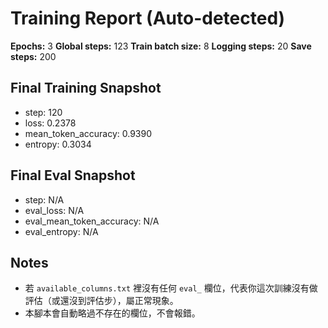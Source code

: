 # Training Report (Auto-detected)

**Epochs:** 3
**Global steps:** 123
**Train batch size:** 8
**Logging steps:** 20
**Save steps:** 200

## Final Training Snapshot
- step: 120
- loss: 0.2378
- mean_token_accuracy: 0.9390
- entropy: 0.3034

## Final Eval Snapshot
- step: N/A
- eval_loss: N/A
- eval_mean_token_accuracy: N/A
- eval_entropy: N/A

## Notes
- 若 `available_columns.txt` 裡沒有任何 `eval_` 欄位，代表你這次訓練沒有做評估（或還沒到評估步），屬正常現象。
- 本腳本會自動略過不存在的欄位，不會報錯。